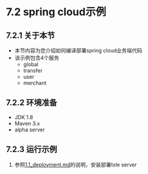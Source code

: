 # 7.2 spring cloud示例
## 7.2.1 关于本节
 + 本节内容为您介绍如何编译部署spring cloud业务端代码  
 + 该示例包含4个服务  
    + global
    + transfer
    + user
    + merchant

## 7.2.2 环境准备
 + JDK 1.8
 + Maven 3.x
 + alpha server

## 7.2.3 运行示例
 1. 参照[1.1_deployment.md](../1.QuickStart/1.1_deployment.md)的说明，安装部署txle server  
